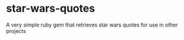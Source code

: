 # star-wars-quotes
A very simple ruby gem that retrieves star wars quotes for use in other projects
